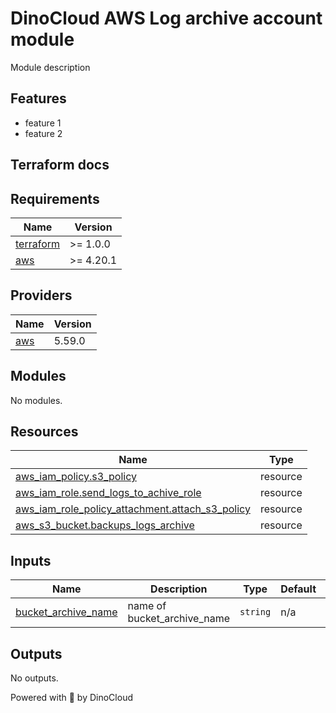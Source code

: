 # DinoCloud AWS Log archive account module

Module description

## Features

- feature 1
- feature 2

## Terraform docs
<!-- BEGINNING OF PRE-COMMIT-TERRAFORM DOCS HOOK -->
## Requirements

| Name | Version |
|------|---------|
| <a name="requirement_terraform"></a> [terraform](#requirement\_terraform) | >= 1.0.0 |
| <a name="requirement_aws"></a> [aws](#requirement\_aws) | >= 4.20.1 |

## Providers

| Name | Version |
|------|---------|
| <a name="provider_aws"></a> [aws](#provider\_aws) | 5.59.0 |

## Modules

No modules.

## Resources

| Name | Type |
|------|------|
| [aws_iam_policy.s3_policy](https://registry.terraform.io/providers/hashicorp/aws/latest/docs/resources/iam_policy) | resource |
| [aws_iam_role.send_logs_to_achive_role](https://registry.terraform.io/providers/hashicorp/aws/latest/docs/resources/iam_role) | resource |
| [aws_iam_role_policy_attachment.attach_s3_policy](https://registry.terraform.io/providers/hashicorp/aws/latest/docs/resources/iam_role_policy_attachment) | resource |
| [aws_s3_bucket.backups_logs_archive](https://registry.terraform.io/providers/hashicorp/aws/latest/docs/resources/s3_bucket) | resource |

## Inputs

| Name | Description | Type | Default | Required |
|------|-------------|------|---------|:--------:|
| <a name="input_bucket_archive_name"></a> [bucket\_archive\_name](#input\_bucket\_archive\_name) | name of bucket\_archive\_name | `string` | n/a | yes |

## Outputs

No outputs.
<!-- END OF PRE-COMMIT-TERRAFORM DOCS HOOK -->

Powered with 💖 by DinoCloud
